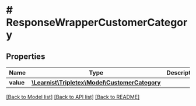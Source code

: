# # ResponseWrapperCustomerCategory

## Properties

Name | Type | Description | Notes
------------ | ------------- | ------------- | -------------
**value** | [**\Learnist\Tripletex\Model\CustomerCategory**](CustomerCategory.md) |  | [optional]

[[Back to Model list]](../../README.md#models) [[Back to API list]](../../README.md#endpoints) [[Back to README]](../../README.md)
